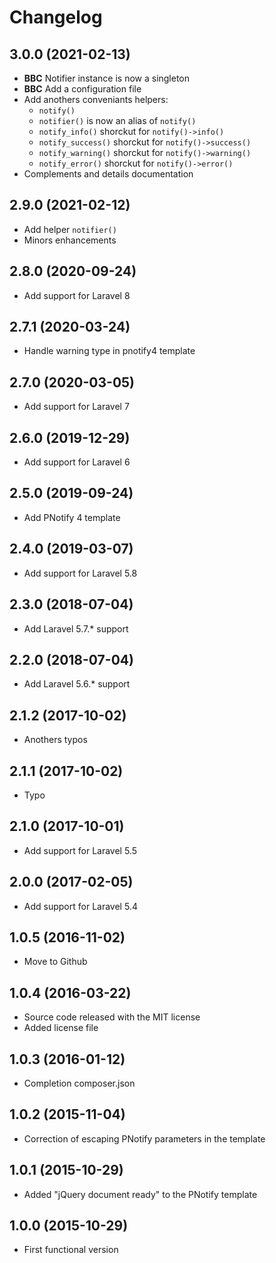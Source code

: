 Changelog
=========

3.0.0 (2021-02-13)
------------------

- **BBC** Notifier instance is now a singleton
- **BBC** Add a configuration file
- Add anothers conveniants helpers:
  - `notify()`
  - `notifier()` is now an alias of `notify()`
  - `notify_info()` shorckut for `notify()->info()`
  - `notify_success()` shorckut for `notify()->success()`
  - `notify_warning()` shorckut for `notify()->warning()`
  - `notify_error()` shorckut for `notify()->error()`
- Complements and details documentation


2.9.0 (2021-02-12)
------------------

- Add helper `notifier()`
- Minors enhancements


2.8.0 (2020-09-24)
------------------

- Add support for Laravel 8


2.7.1 (2020-03-24)
------------------

- Handle warning type in pnotify4 template


2.7.0 (2020-03-05)
------------------

- Add support for Laravel 7


2.6.0 (2019-12-29)
------------------

- Add support for Laravel 6


2.5.0 (2019-09-24)
------------------

- Add PNotify 4 template


2.4.0 (2019-03-07)
------------------

- Add support for Laravel 5.8


2.3.0 (2018-07-04)
------------------

- Add Laravel 5.7.* support


2.2.0 (2018-07-04)
------------------

- Add Laravel 5.6.* support


2.1.2 (2017-10-02)
------------------

- Anothers typos


2.1.1 (2017-10-02)
------------------

- Typo


2.1.0 (2017-10-01)
------------------

- Add support for Laravel 5.5


2.0.0 (2017-02-05)
------------------

- Add support for Laravel 5.4


1.0.5 (2016-11-02)
------------------

- Move to Github


1.0.4 (2016-03-22)
------------------

- Source code released with the MIT license
- Added license file


1.0.3 (2016-01-12)
------------------

- Completion composer.json


1.0.2 (2015-11-04)
------------------

- Correction of escaping PNotify parameters in the template


1.0.1 (2015-10-29)
------------------

- Added "jQuery document ready" to the PNotify template


1.0.0 (2015-10-29)
------------------

- First functional version
